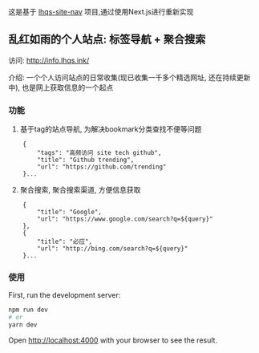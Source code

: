 这是基于 [lhqs-site-nav](https://github.com/lhqs/lhqs-site-nav) 项目,通过使用Next.js进行重新实现


## 乱红如雨的个人站点: 标签导航 + 聚合搜索

访问: http://info.lhqs.ink/

介绍: 一个个人访问站点的日常收集(现已收集一千多个精选网址, 还在持续更新中), 也是网上获取信息的一个起点

### 功能

1. 基于tag的站点导航, 为解决bookmark分类查找不便等问题
```
    {
        "tags": "高频访问 site tech github",
        "title": "Github trending",
        "url": "https://github.com/trending"
    }...
```

2. 聚合搜索, 聚合搜索渠道, 方便信息获取
```
    {
        "title": "Google",
        "url": "https://www.google.com/search?q=${query}"
    },
    {
        "title": "必应",
        "url": "http://bing.com/search?q=${query}"
    }...
```
### 使用

First, run the development server:

```bash
npm run dev
# or
yarn dev
```

Open [http://localhost:4000](http://localhost:4000) with your browser to see the result.



